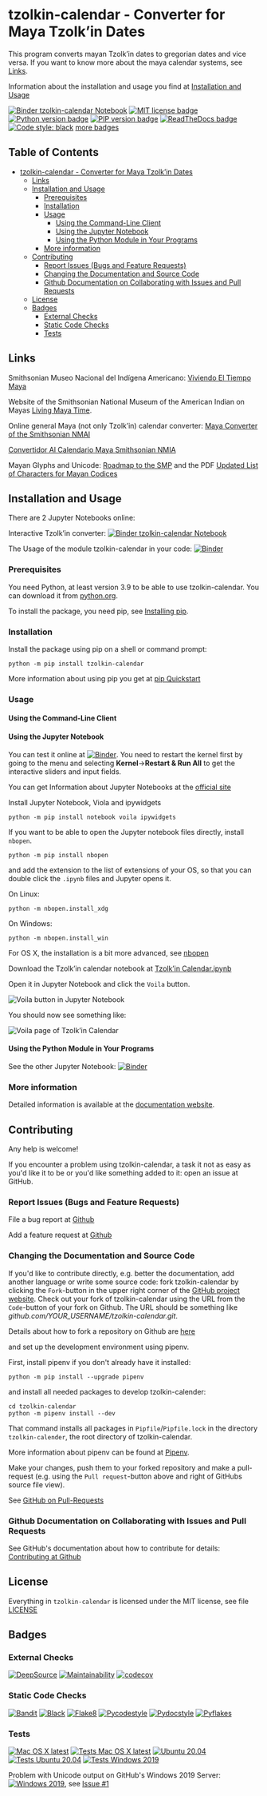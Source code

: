 # tzolkin-calendar - Converter for Maya Tzolk’in Dates

This program converts mayan Tzolk’in dates to gregorian dates and vice versa.
If you want to know more about the maya calendar systems, see [Links](#links).

Information about the installation and usage you find at [Installation and Usage](#installation-and-usage)

[![Binder tzolkin-calendar Notebook](https://mybinder.org/badge_logo.svg)](https://mybinder.org/v2/gh/Release-Candidate/tzolkin-calendar/main?filepath=Tzolk%E2%80%99in%20Calendar.ipynb)
[![MIT license badge](https://img.shields.io/github/license/Release-Candidate/tzolkin-calendar)](https://github.com/Release-Candidate/tzolkin-calendar/blob/main/LICENSE)
[![Python version badge](https://img.shields.io/pypi/pyversions/buildnis)](https://www.python.org/downloads/)
[![PIP version badge](https://img.shields.io/pypi/v/tzolkin-calendar)](https://pypi.org/project/tzolkin-calendar/)
[![ReadTheDocs badge](https://readthedocs.org/projects/tzolkin-calendar/badge/?version=latest)](https://tzolkin-calendar.readthedocs.io/en/latest/?badge=latest)
[![Code style: black](https://img.shields.io/badge/code%20style-black-000000.svg)](https://github.com/psf/black)
[more badges](#badges)

## Table of Contents <!-- omit in toc -->

- [tzolkin-calendar - Converter for Maya Tzolk’in Dates](#tzolkin-calendar---converter-for-maya-tzolkin-dates)
  - [Links](#links)
  - [Installation and Usage](#installation-and-usage)
    - [Prerequisites](#prerequisites)
    - [Installation](#installation)
    - [Usage](#usage)
      - [Using the Command-Line Client](#using-the-command-line-client)
      - [Using the Jupyter Notebook](#using-the-jupyter-notebook)
      - [Using the Python Module in Your Programs](#using-the-python-module-in-your-programs)
    - [More information](#more-information)
  - [Contributing](#contributing)
    - [Report Issues (Bugs and Feature Requests)](#report-issues-bugs-and-feature-requests)
    - [Changing the Documentation and Source Code](#changing-the-documentation-and-source-code)
    - [Github Documentation on Collaborating with Issues and Pull Requests](#github-documentation-on-collaborating-with-issues-and-pull-requests)
  - [License](#license)
  - [Badges](#badges)
    - [External Checks](#external-checks)
    - [Static Code Checks](#static-code-checks)
    - [Tests](#tests)

## Links

Smithsonian Museo Nacional del Indígena Americano: [Viviendo El Tiempo Maya](https://maya.nmai.si.edu/es)

Website of the Smithsonian National Museum of the American Indian on Mayas [Living Maya Time](https://maya.nmai.si.edu/).

Online general Maya (not only Tzolk’in) calendar converter: [Maya Converter of the Smithsonian NMAI](https://maya.nmai.si.edu/calendar/maya-calendar-converter)

[Convertidor Al Calendario Maya Smithsonian NMIA](https://maya.nmai.si.edu/es/calendario/convertidor-de-calendario-maya)

Mayan Glyphs and Unicode: [Roadmap to the SMP](https://www.unicode.org/roadmaps/smp/) and the PDF [Updated List of Characters for Mayan Codices](https://www.unicode.org/L2/L2020/20248-mayan-update.pdf)

## Installation and Usage

There are 2 Jupyter Notebooks online:

Interactive Tzolk’in converter:
[![Binder tzolkin-calendar Notebook](https://mybinder.org/badge_logo.svg)](https://mybinder.org/v2/gh/Release-Candidate/tzolkin-calendar/main?filepath=Tzolk%E2%80%99in%20Calendar.ipynb)

The Usage of the module tzolkin-calendar in your code:
[![Binder](https://mybinder.org/badge_logo.svg)](https://mybinder.org/v2/gh/Release-Candidate/tzolkin-calendar/main?filepath=Tzolk%E2%80%99in%20Calender%20Python%20Module.ipynb)

### Prerequisites

You need Python, at least version 3.9 to be able to use tzolkin-calendar. You can
download it from [python.org](https://www.python.org/downloads/).

To install the package, you need pip, see [Installing pip](https://pip.pypa.io/en/stable/installing/).

### Installation

Install the package using pip on a shell or command prompt:

```shell
python -m pip install tzolkin-calendar
```

More information about using pip you get at [pip Quickstart](https://pip.pypa.io/en/stable/quickstart/)

### Usage

#### Using the Command-Line Client

#### Using the Jupyter Notebook

You can test it online at [![Binder](https://mybinder.org/badge_logo.svg)](https://mybinder.org/v2/gh/Release-Candidate/tzolkin-calendar/main?filepath=Tzolk%E2%80%99in%20Calendar.ipynb). You need to restart the kernel first
by going to the menu and selecting **Kernel**->**Restart & Run All** to get the interactive
sliders and input fields.

You can get Information about Jupyter Notebooks at the [official site](https://jupyter-notebook.readthedocs.io/en/stable/)

Install Jupyter Notebook, Viola and ipywidgets

```shell
python -m pip install notebook voila ipywidgets
```

If you want to be able to open the Jupyter notebook files directly, install `nbopen`.

```shell
python -m pip install nbopen
```

and add the extension to the list of extensions of your OS, so that you can double click
the `.ipynb` files and Jupyter opens it.

On Linux:

```shell
python -m nbopen.install_xdg
```

On Windows:

```shell
python -m nbopen.install_win
```

For OS X, the installation is a bit more advanced, see [nbopen](https://github.com/takluyver/nbopen)

Download the Tzolk’in calendar notebook at [Tzolk’in Calendar.ipynb](https://raw.githubusercontent.com/Release-Candidate/tzolkin-calendar/main/Tzolk%E2%80%99in%20Calendar.ipynb)

Open it in Jupyter Notebook and click the `Voila` button.

![Voila button in Jupyter Notebook](./tzolkin_calendar/doc/images/jupyter_voila.png)

You should now see something like:

![Voila page of Tzolk’in Calendar](./tzolkin_calendar/doc/images/tzolkin_jupyter_voila_page.png)

#### Using the Python Module in Your Programs

See the other Jupyter Notebook: [![Binder](https://mybinder.org/badge_logo.svg)](https://mybinder.org/v2/gh/Release-Candidate/tzolkin-calendar/main?filepath=Tzolk%E2%80%99in%20Calender%20Python%20Module.ipynb)

### More information

Detailed information is available at the [documentation website](https://tzolkin-calendar.readthedocs.io/en/latest/).

## Contributing

Any help is welcome!

If you encounter a problem using tzolkin-calendar, a task it not as easy as you'd like it to be
or you'd like something added to it: open an issue at GitHub.

### Report Issues (Bugs and Feature Requests)

File a bug report at [Github](https://github.com/Release-Candidate/tzolkin-calendar/issues/new?assignees=&labels=&template=bug_report.md&title=)

Add a feature request at [Github](https://github.com/Release-Candidate/tzolkin-calendar/issues/new?assignees=&labels=&template=feature_request.md&title=)

### Changing the Documentation and Source Code

If you'd like to contribute directly, e.g. better the documentation, add another language or
write some source code: fork tzolkin-calendar by clicking the `Fork`-button in the upper right
corner of the [GitHub project website](https://github.com/Release-Candidate/tzolkin-calendar).
Check out your fork of tzolkin-calendar using the URL from the `Code`-button of your fork on Github.
The URL should be something like *github.com/YOUR_USERNAME/tzolkin-calendar.git*.

Details about how to fork a repository on Github are [here](https://docs.github.com/en/github/collaborating-with-issues-and-pull-requests/working-with-forks)

and set up the development environment using pipenv.

First, install pipenv if you don't already have it installed:

```shell
python -m pip install --upgrade pipenv
```

and install all needed packages to develop tzolkin-calender:

```shell
cd tzolkin-calendar
python -m pipenv install --dev
```

That command installs all packages in `Pipfile`/`Pipfile.lock` in the directory `tzolkin-calender`,
the root directory of tzolkin-calendar.

More information about pipenv can be found at [Pipenv](https://pipenv.pypa.io/en/latest/).

Make your changes, push them to your forked repository and make a pull-request (e.g.
using the `Pull request`-button above and right of GitHubs source file view).

See [GitHub on Pull-Requests](https://docs.github.com/en/github/collaborating-with-issues-and-pull-requests/proposing-changes-to-your-work-with-pull-requests)

### Github Documentation on Collaborating with Issues and Pull Requests

See GitHub's documentation about how to contribute for details: [Contributing at Github](https://docs.github.com/en/github/collaborating-with-issues-and-pull-requests)

## License

Everything in `tzolkin-calendar` is licensed under the MIT license, see file [LICENSE](./LICENSE)

## Badges

### External Checks

[![DeepSource](https://deepsource.io/gh/Release-Candidate/tzolkin-calendar.svg/?label=active+issues&show_trend=true)](https://deepsource.io/gh/Release-Candidate/tzolkin-calendar/?ref=repository-badge)
[![Maintainability](https://api.codeclimate.com/v1/badges/023820a03165a9846d8c/maintainability)](https://codeclimate.com/github/Release-Candidate/tzolkin-calendar/maintainability)
[![codecov](https://codecov.io/gh/Release-Candidate/tzolkin-calendar/branch/main/graph/badge.svg?token=VAYTZWLGPO)](https://codecov.io/gh/Release-Candidate/tzolkin-calendar)

### Static Code Checks

[![Bandit](https://github.com/Release-Candidate/tzolkin-calendar/actions/workflows/bandit.yml/badge.svg)](https://github.com/Release-Candidate/tzolkin-calendar/actions/workflows/bandit.yml)
[![Black](https://github.com/Release-Candidate/tzolkin-calendar/actions/workflows/black.yml/badge.svg)](https://github.com/Release-Candidate/tzolkin-calendar/actions/workflows/black.yml)
[![Flake8](https://github.com/Release-Candidate/tzolkin-calendar/actions/workflows/flake8.yml/badge.svg)](https://github.com/Release-Candidate/tzolkin-calendar/actions/workflows/flake8.yml)
[![Pycodestyle](https://github.com/Release-Candidate/tzolkin-calendar/actions/workflows/pycodestyle.yml/badge.svg)](https://github.com/Release-Candidate/tzolkin-calendar/actions/workflows/pycodestyle.yml)
[![Pydocstyle](https://github.com/Release-Candidate/tzolkin-calendar/actions/workflows/pydocstyle.yml/badge.svg)](https://github.com/Release-Candidate/tzolkin-calendar/actions/workflows/pydocstyle.yml)
[![Pyflakes](https://github.com/Release-Candidate/tzolkin-calendar/actions/workflows/pyflakes.yml/badge.svg)](https://github.com/Release-Candidate/tzolkin-calendar/actions/workflows/pyflakes.yml)

### Tests

[![Mac OS X latest](https://github.com/Release-Candidate/tzolkin-calendar/actions/workflows/osx.yml/badge.svg)](https://github.com/Release-Candidate/tzolkin-calendar/actions/workflows/osx.yml)
[![Tests Mac OS X latest](https://github.com/Release-Candidate/tzolkin-calendar/actions/workflows/osx_test.yml/badge.svg)](https://github.com/Release-Candidate/tzolkin-calendar/actions/workflows/osx_test.yml)
[![Ubuntu 20.04](https://github.com/Release-Candidate/tzolkin-calendar/actions/workflows/linux.yml/badge.svg)](https://github.com/Release-Candidate/tzolkin-calendar/actions/workflows/linux.yml)
[![Tests Ubuntu 20.04](https://github.com/Release-Candidate/tzolkin-calendar/actions/workflows/linux_test.yml/badge.svg)](https://github.com/Release-Candidate/tzolkin-calendar/actions/workflows/linux_test.yml)
[![Tests Windows 2019](https://github.com/Release-Candidate/tzolkin-calendar/actions/workflows/windows_test.yml/badge.svg)](https://github.com/Release-Candidate/tzolkin-calendar/actions/workflows/windows_test.yml)

Problem with Unicode output on GitHub's Windows 2019 Server: [![Windows 2019](https://github.com/Release-Candidate/tzolkin-calendar/actions/workflows/windows.yml/badge.svg)](https://github.com/Release-Candidate/tzolkin-calendar/actions/workflows/windows.yml), see [Issue #1](https://github.com/Release-Candidate/tzolkin-calendar/issues/1)
